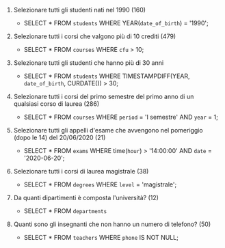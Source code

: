 1. Selezionare tutti gli studenti nati nel 1990 (160)
    - SELECT * FROM `students` WHERE YEAR(`date_of_birth`) = '1990'; 

2. Selezionare tutti i corsi che valgono più di 10 crediti (479)
    - SELECT * FROM `courses` WHERE `cfu` > 10; 

3. Selezionare tutti gli studenti che hanno più di 30 anni
    - SELECT * FROM `students` WHERE TIMESTAMPDIFF(YEAR, `date_of_birth`, CURDATE()) > 30; 
4. Selezionare tutti i corsi del primo semestre del primo anno di un qualsiasi corso di
laurea (286)
    - SELECT * FROM `courses` WHERE `period` = 'I semestre' AND `year` = 1;

5. Selezionare tutti gli appelli d'esame che avvengono nel pomeriggio (dopo le 14) del
20/06/2020 (21)
    - SELECT * FROM `exams` WHERE time(`hour`) > '14:00:00' AND `date` = '2020-06-20'; 

6. Selezionare tutti i corsi di laurea magistrale (38)
    - SELECT * FROM `degrees` WHERE `level` = 'magistrale'; 

7. Da quanti dipartimenti è composta l'università? (12)
    - SELECT * FROM `departments` 

8. Quanti sono gli insegnanti che non hanno un numero di telefono? (50)
    - SELECT * FROM `teachers` WHERE `phone` IS NOT NULL; 